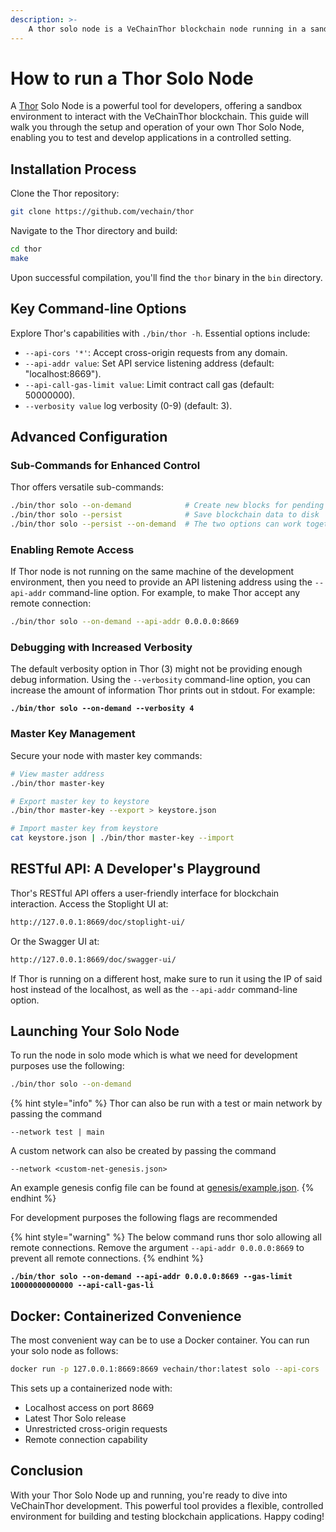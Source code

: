 ```yaml
---
description: >-
    A thor solo node is a VeChainThor blockchain node running in a sandbox, particularly useful for developers who might need to wait for a specific condition to be met, that in a living environment would for example take too much time, or be too expensive, even in a testnet environment since the tokens are scarse and not easy to get in large amounts. Solo comes with some pre-funded accounts and can start without the need to download any older block.
---
```


# How to run a Thor Solo Node

A [Thor](https://github.com/vechain/thor) Solo Node is a powerful tool for developers, offering a sandbox environment to interact with the VeChainThor blockchain. This guide will walk you through the setup and operation of your own Thor Solo Node, enabling you to test and develop applications in a controlled setting.

## Installation Process

Clone the Thor repository:

```bash
git clone https://github.com/vechain/thor
```

Navigate to the Thor directory and build:

```bash
cd thor
make
```

Upon successful compilation, you'll find the `thor` binary in the `bin` directory.

## Key Command-line Options

Explore Thor's capabilities with `./bin/thor -h`. Essential options include:

* `--api-cors '*'`: Accept cross-origin requests from any domain.
* `--api-addr value`: Set API service listening address (default: "localhost:8669").
* `--api-call-gas-limit value`: Limit contract call gas (default: 50000000).
* `--verbosity value` log verbosity (0-9) (default: 3).

## Advanced Configuration

### Sub-Commands for Enhanced Control

Thor offers versatile sub-commands:

```bash
./bin/thor solo --on-demand            # Create new blocks for pending transactions
./bin/thor solo --persist              # Save blockchain data to disk
./bin/thor solo --persist --on-demand  # The two options can work together
```

### Enabling Remote Access

If Thor node is not running on the same machine of the development environment, then you need to provide an API listening address using the `--api-addr` command-line option. For example, to make Thor accept any remote connection:

```bash
./bin/thor solo --on-demand --api-addr 0.0.0.0:8669
```

### Debugging with Increased Verbosity

The default verbosity option in Thor (3) might not be providing enough debug information. Using the `--verbosity` command-line option, you can increase the amount of information Thor prints out in stdout. For example:

<pre class="language-bash"><code class="lang-bash"><strong>./bin/thor solo --on-demand --verbosity 4
</strong></code></pre>

### Master Key Management

Secure your node with master key commands:

```bash
# View master address
./bin/thor master-key

# Export master key to keystore
./bin/thor master-key --export > keystore.json

# Import master key from keystore
cat keystore.json | ./bin/thor master-key --import
```

## RESTful API: A Developer's Playground

Thor's RESTful API offers a user-friendly interface for blockchain interaction. Access the Stoplight UI at:

```bash
http://127.0.0.1:8669/doc/stoplight-ui/
```

Or the Swagger UI at:

```bash
http://127.0.0.1:8669/doc/swagger-ui/
```

If Thor is running on a different host, make sure to run it using the IP of said host instead of the localhost, as well as the `--api-addr` command-line option.

## Launching Your Solo Node

To run the node in solo mode which is what we need for development purposes use the following:

```bash
./bin/thor solo --on-demand
```

{% hint style="info" %}
Thor can also be run with a test or main network by passing the command

`--network test | main`

A custom network can also be created by passing the command

`--network <custom-net-genesis.json>`

An example genesis config file can be found at [genesis/example.json](https://raw.githubusercontent.com/vechain/thor/master/genesis/example.json).
{% endhint %}

For development purposes the following flags are recommended

{% hint style="warning" %}
The below command runs thor solo allowing all remote connections. Remove the argument `--api-addr 0.0.0.0:8669` to prevent all remote connections.
{% endhint %}

<pre class="language-bash"><code class="lang-bash"><strong>./bin/thor solo --on-demand --api-addr 0.0.0.0:8669 --gas-limit 10000000000000 --api-call-gas-li
</strong></code></pre>

## Docker: Containerized Convenience

The most convenient way can be to use a Docker container. You can run your solo node as follows:

```bash
docker run -p 127.0.0.1:8669:8669 vechain/thor:latest solo --api-cors '*' --api-addr 0.0.0.0:8669
```

This sets up a containerized node with:

* Localhost access on port 8669
* Latest Thor Solo release
* Unrestricted cross-origin requests
* Remote connection capability

## Conclusion

With your Thor Solo Node up and running, you're ready to dive into VeChainThor development. This powerful tool provides a flexible, controlled environment for building and testing blockchain applications. Happy coding!
